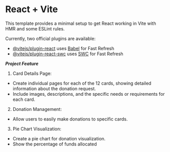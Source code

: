 # React + Vite

This template provides a minimal setup to get React working in Vite with HMR and some ESLint rules.

Currently, two official plugins are available:

- [@vitejs/plugin-react](https://github.com/vitejs/vite-plugin-react/blob/main/packages/plugin-react/README.md) uses [Babel](https://babeljs.io/) for Fast Refresh
- [@vitejs/plugin-react-swc](https://github.com/vitejs/vite-plugin-react-swc) uses [SWC](https://swc.rs/) for Fast Refresh

***Project Feature***
1. Card Details Page:
  - Create individual pages for each of the 12 cards, showing detailed information about the donation request.
  - Include images, descriptions, and the specific needs or requirements for each card.

2. Donation Management:
  - Allow users to easily make donations to specific cards.

3. Pie Chart Visualization:
  - Create a pie chart for donation visualization.
  - Show the percentage of funds allocated
